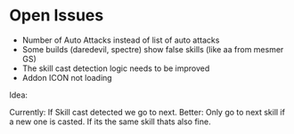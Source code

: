 # Open Issues

- Number of Auto Attacks instead of list of auto attacks
- Some builds (daredevil, spectre) show false skills (like aa from mesmer GS)
- The skill cast detection logic needs to be improved
- Addon ICON not loading

Idea:

Currently: If Skill cast detected we go to next.
Better: Only go to next skill if a new one is casted.
If its the same skill thats also fine.
